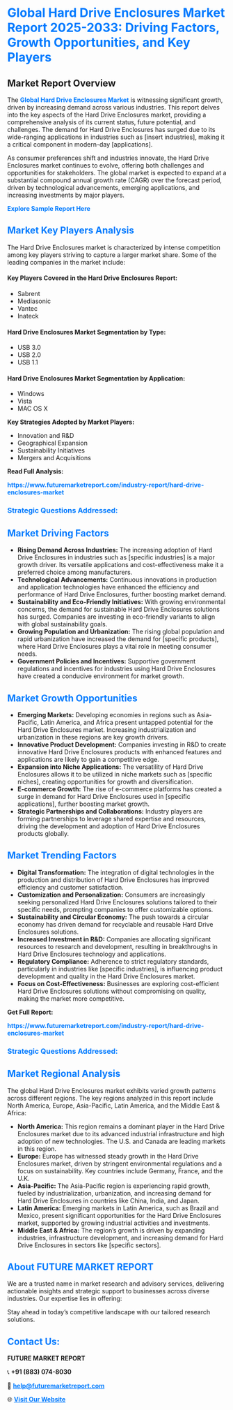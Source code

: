 <h1 style="color: #007BFF;">Global Hard Drive Enclosures Market Report 2025-2033: Driving Factors, Growth Opportunities, and Key Players</h1>

<section id="overview">
<h2>Market Report Overview</h2>
<p>The <a href="https://www.futuremarketreport.com/industry-report/hard-drive-enclosures-market" style="color: #007BFF; text-decoration: none;"><strong>Global Hard Drive Enclosures Market</strong></a> is witnessing significant growth, driven by increasing demand across various industries. This report delves into the key aspects of the Hard Drive Enclosures market, providing a comprehensive analysis of its current status, future potential, and challenges. The demand for Hard Drive Enclosures has surged due to its wide-ranging applications in industries such as [insert industries], making it a critical component in modern-day [applications].</p>
<p>As consumer preferences shift and industries innovate, the Hard Drive Enclosures market continues to evolve, offering both challenges and opportunities for stakeholders. The global market is expected to expand at a substantial compound annual growth rate (CAGR) over the forecast period, driven by technological advancements, emerging applications, and increasing investments by major players.</p>
</section>

<section id="overview">
<p><a href="https://www.futuremarketreport.com/request-sample/reportId=87607" style="color: #007BFF; text-decoration: none;"><strong>Explore Sample Report Here</strong></a></p>
</section>

<section id="key-players">
<h2 style="color: #007BFF;">Market Key Players Analysis</h2>
<p>The Hard Drive Enclosures market is characterized by intense competition among key players striving to capture a larger market share. Some of the leading companies in the market include:</p>
<h4>Key Players Covered in the Hard Drive Enclosures Report:</h4>
<ul><li>Sabrent</li><li>Mediasonic</li><li>Vantec</li><li>Inateck</li></ul>
<h4>Hard Drive Enclosures Market Segmentation by Type:</h4>
<ul><li>USB 3.0</li><li>USB 2.0</li><li>USB 1.1</li></ul>

<h4>Hard Drive Enclosures Market Segmentation by Application:</h4>
<ul><li>Windows</li><li>Vista</li><li>MAC OS X</li></ul>
<p><strong>Key Strategies Adopted by Market Players:</strong></p>
<ul>
<li>Innovation and R&D</li>
<li>Geographical Expansion</li>
<li>Sustainability Initiatives</li>
<li>Mergers and Acquisitions</li>
</ul>
</section>

<section>
<p><strong>Read Full Analysis: </strong></p><a href="https://www.futuremarketreport.com/industry-report/hard-drive-enclosures-market" style="color: #007BFF; text-decoration: none;"><strong>https://www.futuremarketreport.com/industry-report/hard-drive-enclosures-market</strong></a>
<h3 style="color: #007BFF;">Strategic Questions Addressed:</h3>
</section>

<section id="driving-factors">
<h2 style="color: #007BFF;">Market Driving Factors</h2>
<ul>
<li><strong>Rising Demand Across Industries:</strong> The increasing adoption of Hard Drive Enclosures in industries such as [specific industries] is a major growth driver. Its versatile applications and cost-effectiveness make it a preferred choice among manufacturers.</li>
<li><strong>Technological Advancements:</strong> Continuous innovations in production and application technologies have enhanced the efficiency and performance of Hard Drive Enclosures, further boosting market demand.</li>
<li><strong>Sustainability and Eco-Friendly Initiatives:</strong> With growing environmental concerns, the demand for sustainable Hard Drive Enclosures solutions has surged. Companies are investing in eco-friendly variants to align with global sustainability goals.</li>
<li><strong>Growing Population and Urbanization:</strong> The rising global population and rapid urbanization have increased the demand for [specific products], where Hard Drive Enclosures plays a vital role in meeting consumer needs.</li>
<li><strong>Government Policies and Incentives:</strong> Supportive government regulations and incentives for industries using Hard Drive Enclosures have created a conducive environment for market growth.</li>
</ul>
</section>

<section id="growth-opportunities">
<h2 style="color: #007BFF;">Market Growth Opportunities</h2>
<ul>
<li><strong>Emerging Markets:</strong> Developing economies in regions such as Asia-Pacific, Latin America, and Africa present untapped potential for the Hard Drive Enclosures market. Increasing industrialization and urbanization in these regions are key growth drivers.</li>
<li><strong>Innovative Product Development:</strong> Companies investing in R&D to create innovative Hard Drive Enclosures products with enhanced features and applications are likely to gain a competitive edge.</li>
<li><strong>Expansion into Niche Applications:</strong> The versatility of Hard Drive Enclosures allows it to be utilized in niche markets such as [specific niches], creating opportunities for growth and diversification.</li>
<li><strong>E-commerce Growth:</strong> The rise of e-commerce platforms has created a surge in demand for Hard Drive Enclosures used in [specific applications], further boosting market growth.</li>
<li><strong>Strategic Partnerships and Collaborations:</strong> Industry players are forming partnerships to leverage shared expertise and resources, driving the development and adoption of Hard Drive Enclosures products globally.</li>
</ul>
</section>

<section id="trending-factors">
<h2 style="color: #007BFF;">Market Trending Factors</h2>
<ul>
<li><strong>Digital Transformation:</strong> The integration of digital technologies in the production and distribution of Hard Drive Enclosures has improved efficiency and customer satisfaction.</li>
<li><strong>Customization and Personalization:</strong> Consumers are increasingly seeking personalized Hard Drive Enclosures solutions tailored to their specific needs, prompting companies to offer customizable options.</li>
<li><strong>Sustainability and Circular Economy:</strong> The push towards a circular economy has driven demand for recyclable and reusable Hard Drive Enclosures solutions.</li>
<li><strong>Increased Investment in R&D:</strong> Companies are allocating significant resources to research and development, resulting in breakthroughs in Hard Drive Enclosures technology and applications.</li>
<li><strong>Regulatory Compliance:</strong> Adherence to strict regulatory standards, particularly in industries like [specific industries], is influencing product development and quality in the Hard Drive Enclosures market.</li>
<li><strong>Focus on Cost-Effectiveness:</strong> Businesses are exploring cost-efficient Hard Drive Enclosures solutions without compromising on quality, making the market more competitive.</li>
</ul>
</section>

<section>
<p><strong>Get Full Report: </strong></p><a href="https://www.futuremarketreport.com/industry-report/hard-drive-enclosures-market" style="color: #007BFF; text-decoration: none;"><strong>https://www.futuremarketreport.com/industry-report/hard-drive-enclosures-market</strong></a>
<h3 style="color: #007BFF;">Strategic Questions Addressed:</h3>
</section>


<section id="regional-analysis">
<h2 style="color: #007BFF;">Market Regional Analysis</h2>
<p>The global Hard Drive Enclosures market exhibits varied growth patterns across different regions. The key regions analyzed in this report include North America, Europe, Asia-Pacific, Latin America, and the Middle East & Africa:</p>
<ul>
<li><strong>North America:</strong> This region remains a dominant player in the Hard Drive Enclosures market due to its advanced industrial infrastructure and high adoption of new technologies. The U.S. and Canada are leading markets in this region.</li>
<li><strong>Europe:</strong> Europe has witnessed steady growth in the Hard Drive Enclosures market, driven by stringent environmental regulations and a focus on sustainability. Key countries include Germany, France, and the U.K.</li>
<li><strong>Asia-Pacific:</strong> The Asia-Pacific region is experiencing rapid growth, fueled by industrialization, urbanization, and increasing demand for Hard Drive Enclosures in countries like China, India, and Japan.</li>
<li><strong>Latin America:</strong> Emerging markets in Latin America, such as Brazil and Mexico, present significant opportunities for the Hard Drive Enclosures market, supported by growing industrial activities and investments.</li>
<li><strong>Middle East & Africa:</strong> The region’s growth is driven by expanding industries, infrastructure development, and increasing demand for Hard Drive Enclosures in sectors like [specific sectors].</li>
</ul>
</section>

<footer>
<h2 style="color: #007BFF;">About FUTURE MARKET REPORT</h2>
<p>We are a trusted name in market research and advisory services, delivering actionable insights and strategic support to businesses across diverse industries. Our expertise lies in offering:</p>

<p>Stay ahead in today’s competitive landscape with our tailored research solutions.</p>

<h2 style="color: #007BFF;">Contact Us:</h2>
<p><strong>FUTURE MARKET REPORT</strong></p>
<p>📞 <strong>+91 (883) 074-8030</strong></p>
<p>📧 <strong><a href="mailto:help@futuremarketreport.com" style="color: #007BFF;">help@futuremarketreport.com</a></strong></p>
<p>🌐 <strong><a href="https://www.futuremarketreport.com/" style="color: #007BFF;">Visit Our Website</a></strong></p>
</footer>